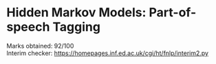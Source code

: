 # Hidden Markov Models: Part-of-speech Tagging
Marks obtained: 92/100
<br> Interim checker: https://homepages.inf.ed.ac.uk/cgi/ht/fnlp/interim2.py
